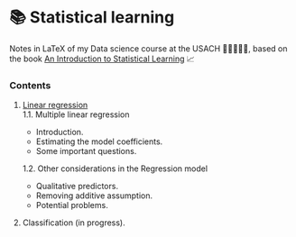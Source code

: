 # 📚 Statistical learning
Notes in LaTeX of my Data science course at the USACH 👩🏻‍🎓🇨🇱, based on the book [An Introduction to Statistical Learning](https://www.statlearning.com/) 📈

### Contents

1. [Linear regression](https://github.com/mariajosemv/statistical-learning/tree/main/linear-regression) \
  1.1. Multiple linear regression
    - Introduction.
    - Estimating the model coefficients.
    - Some important questions. 
  
    1.2. Other considerations in the Regression model 
    - Qualitative predictors.
    - Removing additive assumption.
    - Potential problems.

2. Classification (in progress). 

